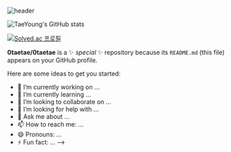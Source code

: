 ![header](https://capsule-render.vercel.app/api?type=wave&color=0:FFB6C1,100:87CEEB&height=100&section=header&text=HI%20I%20AM%20KIMTAEYOUNG%20&animation=fadeIn&fontSize=40)

![TaeYoung's GitHub stats](https://github-readme-stats.vercel.app/api?username=0taetae&show_icons=true&theme=radical)

[![Solved.ac
프로필](http://mazassumnida.wtf/api/generate_badge?boj=taeyoung0812)](https://solved.ac/taeyoung0812)

**0taetae/0taetae** is a ✨ _special_ ✨ repository because its `README.md` (this file) appears on your GitHub profile.

Here are some ideas to get you started:

- 🔭 I’m currently working on ...
- 🌱 I’m currently learning ...
- 👯 I’m looking to collaborate on ...
- 🤔 I’m looking for help with ...
- 💬 Ask me about ...
- 📫 How to reach me: ...
- 😄 Pronouns: ...
- ⚡ Fun fact: ...
-->
